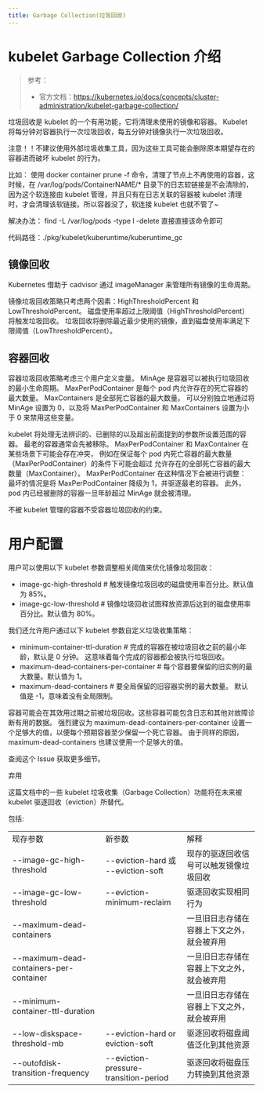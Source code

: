 ```yaml
---
title: Garbage Collection(垃圾回收)
---
```


# kubelet Garbage Collection 介绍

> 参考：
> - 官方文档：<https://kubernetes.io/docs/concepts/cluster-administration/kubelet-garbage-collection/>

垃圾回收是 kubelet 的一个有用功能，它将清理未使用的镜像和容器。 Kubelet 将每分钟对容器执行一次垃圾回收，每五分钟对镜像执行一次垃圾回收。

注意！！不建议使用外部垃圾收集工具，因为这些工具可能会删除原本期望存在的容器进而破坏 kubelet 的行为。

比如：
使用 docker container prune -f 命令，清理了节点上不再使用的容器，这时候，在 /var/log/pods/ContainerNAME/\* 目录下的日志软链接是不会清除的，因为这个软连接由 kubelet 管理，并且只有在日志关联的容器被 kubelet 清理时，才会清理该软链接。所以容器没了，软连接 kubelet 也就不管了~

解决办法：
find -L /var/log/pods -type l -delete 直接直接该命令即可

代码路径：./pkg/kubelet/kuberuntime/kuberuntime_gc

## 镜像回收

Kubernetes 借助于 cadvisor 通过 imageManager 来管理所有镜像的生命周期。

镜像垃圾回收策略只考虑两个因素：HighThresholdPercent 和 LowThresholdPercent。 磁盘使用率超过上限阈值（HighThresholdPercent）将触发垃圾回收。 垃圾回收将删除最近最少使用的镜像，直到磁盘使用率满足下限阈值（LowThresholdPercent）。

## 容器回收

容器垃圾回收策略考虑三个用户定义变量。 MinAge 是容器可以被执行垃圾回收的最小生命周期。 MaxPerPodContainer 是每个 pod 内允许存在的死亡容器的最大数量。 MaxContainers 是全部死亡容器的最大数量。 可以分别独立地通过将 MinAge 设置为 0，以及将 MaxPerPodContainer 和 MaxContainers 设置为小于 0 来禁用这些变量。

kubelet 将处理无法辨识的、已删除的以及超出前面提到的参数所设置范围的容器。 最老的容器通常会先被移除。 MaxPerPodContainer 和 MaxContainer 在某些场景下可能会存在冲突， 例如在保证每个 pod 内死亡容器的最大数量（MaxPerPodContainer）的条件下可能会超过 允许存在的全部死亡容器的最大数量（MaxContainer）。 MaxPerPodContainer 在这种情况下会被进行调整： 最坏的情况是将 MaxPerPodContainer 降级为 1，并驱逐最老的容器。 此外，pod 内已经被删除的容器一旦年龄超过 MinAge 就会被清理。

不被 kubelet 管理的容器不受容器垃圾回收的约束。

# 用户配置

用户可以使用以下 kubelet 参数调整相关阈值来优化镜像垃圾回收：

- image-gc-high-threshold # 触发镜像垃圾回收的磁盘使用率百分比。默认值为 85%。
- image-gc-low-threshold # 镜像垃圾回收试图释放资源后达到的磁盘使用率百分比。默认值为 80%。

我们还允许用户通过以下 kubelet 参数自定义垃圾收集策略：

- minimum-container-ttl-duration # 完成的容器在被垃圾回收之前的最小年龄，默认是 0 分钟。 这意味着每个完成的容器都会被执行垃圾回收。
- maximum-dead-containers-per-container # 每个容器要保留的旧实例的最大数量。默认值为 1。
- maximum-dead-containers # 要全局保留的旧容器实例的最大数量。 默认值是 -1，意味着没有全局限制。

容器可能会在其效用过期之前被垃圾回收。这些容器可能包含日志和其他对故障诊断有用的数据。 强烈建议为 maximum-dead-containers-per-container 设置一个足够大的值，以便每个预期容器至少保留一个死亡容器。 由于同样的原因，maximum-dead-containers 也建议使用一个足够大的值。

查阅这个 Issue 获取更多细节。

弃用

这篇文档中的一些 kubelet 垃圾收集（Garbage Collection）功能将在未来被 kubelet 驱逐回收（eviction）所替代。

包括:

|                                         |                                       |                                            |
| --------------------------------------- | ------------------------------------- | ------------------------------------------ |
| 现存参数                                | 新参数                                | 解释                                       |
| --image-gc-high-threshold               | --eviction-hard 或 --eviction-soft    | 现存的驱逐回收信号可以触发镜像垃圾回收     |
| --image-gc-low-threshold                | --eviction-minimum-reclaim            | 驱逐回收实现相同行为                       |
| --maximum-dead-containers               |                                       | 一旦旧日志存储在容器上下文之外，就会被弃用 |
| --maximum-dead-containers-per-container |                                       | 一旦旧日志存储在容器上下文之外，就会被弃用 |
| --minimum-container-ttl-duration        |                                       | 一旦旧日志存储在容器上下文之外，就会被弃用 |
| --low-diskspace-threshold-mb            | --eviction-hard or eviction-soft      | 驱逐回收将磁盘阈值泛化到其他资源           |
| --outofdisk-transition-frequency        | --eviction-pressure-transition-period | 驱逐回收将磁盘压力转换到其他资源           |
